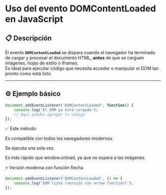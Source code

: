 # Uso del evento DOMContentLoaded en JavaScript

## 📋 Descripción
El evento **`DOMContentLoaded`** se dispara cuando el navegador ha terminado de cargar y procesar el documento HTML, **antes** de que se carguen imágenes, hojas de estilo o iframes.  
Es ideal para ejecutar código que necesita acceder o manipular el DOM tan pronto como está listo.

---

## ⚙️ Ejemplo básico

```js
document.addEventListener('DOMContentLoaded', function() {
    console.log('El DOM ya está cargado');
    // Aquí puedes agregar tu código
});
```

✅ Este método:

Es compatible con todos los navegadores modernos.

Se ejecuta una sola vez.

Es más rápido que window.onload, ya que no espera a las imágenes.

⚡ Versión moderna con función flecha

```js
document.addEventListener('DOMContentLoaded', () => {
    console.log('DOM listo (versión con arrow function)');
});
```
